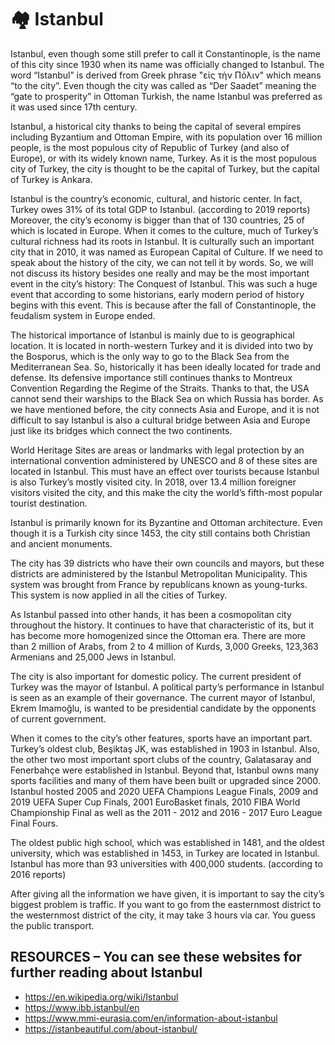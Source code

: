 # 🏘️ Istanbul

Istanbul, even though some still prefer to call it Constantinople, is the name of this city since 1930 when its name was officially changed to Istanbul. The word “Istanbul” is derived from Greek phrase "εἰς τὴν Πόλιν" which means “to the city”. Even though the city was called as “Der Saadet” meaning the “gate to prosperity” in Ottoman Turkish, the name Istanbul was preferred as it was used since 17th century.

Istanbul, a historical city thanks to being the capital of several empires including Byzantium and Ottoman Empire, with its population over 16 million people, is the most populous city of Republic of Turkey (and also of Europe), or with its widely known name, Turkey. As it is the most populous city of Turkey, the city is thought to be the capital of Turkey, but the capital of Turkey is Ankara.

Istanbul is the country’s economic, cultural, and historic center. In fact, Turkey owes 31% of its total GDP to Istanbul. (according to 2019 reports) Moreover, the city’s economy is bigger than that of 130 countries, 25 of which is located in Europe. When it comes to the culture, much of Turkey’s cultural richness had its roots in Istanbul. It is culturally such an important city that in 2010, it was named as European Capital of Culture. If we need to speak about the history of the city, we can not tell it by words. So, we will not discuss its history besides one really and may be the most important event in the city’s history: The Conquest of Istanbul. This was such a huge event that according to some historians, early modern period of history begins with this event. This is because after the fall of Constantinople, the feudalism system in Europe ended.

The historical importance of Istanbul is mainly due to is geographical location. It is located in north-western Turkey and it is divided into two by the Bosporus, which is the only way to go to the Black Sea from the Mediterranean Sea. So, historically it has been ideally located for trade and defense. Its defensive importance still continues thanks to Montreux Convention Regarding the Regime of the Straits. Thanks to that, the USA cannot send their warships to the Black Sea on which Russia has border. As we have mentioned before, the city connects Asia and Europe, and it is not difficult to say Istanbul is also a cultural bridge between Asia and Europe just like its bridges which connect the two continents.

World Heritage Sites are areas or landmarks with legal protection by an international convention administered by UNESCO and 8 of these sites are located in Istanbul. This must have an effect over tourists because Istanbul is also Turkey’s mostly visited city. In 2018, over 13.4 million foreigner visitors visited the city, and this make the city the world’s fifth-most popular tourist destination.

Istanbul is primarily known for its Byzantine and Ottoman architecture. Even though it is a Turkish city since 1453, the city still contains both Christian and ancient monuments.

The city has 39 districts who have their own councils and mayors, but these districts are administered by the Istanbul Metropolitan Municipality. This system was brought from France by republicans known as young-turks. This system is now applied in all the cities of Turkey.

As Istanbul passed into other hands, it has been a cosmopolitan city throughout the history. It continues to have that characteristic of its, but it has become more homogenized since the Ottoman era. There are more than 2 million of Arabs, from 2 to 4 million of Kurds, 3,000 Greeks, 123,363 Armenians and 25,000 Jews in Istanbul.

The city is also important for domestic policy. The current president of Turkey was the mayor of Istanbul. A political party’s performance in Istanbul is seen as an example of their governance. The current mayor of Istanbul, Ekrem Imamoğlu, is wanted to be presidential candidate by the opponents of current government.

When it comes to the city’s other features, sports have an important part. Turkey’s oldest club, Beşiktaş JK, was established in 1903 in Istanbul. Also, the other two most important sport clubs of the country, Galatasaray and Fenerbahçe were established in Istanbul. Beyond that, Istanbul owns many sports facilities and many of them have been built or upgraded since 2000. Istanbul hosted 2005 and 2020 UEFA Champions League Finals, 2009 and 2019 UEFA Super Cup Finals, 2001 EuroBasket finals, 2010 FIBA World Championship Final as well as the 2011 - 2012 and 2016 - 2017 Euro League Final Fours.

The oldest public high school, which was established in 1481, and the oldest university, which was established in 1453, in Turkey are located in Istanbul. Istanbul has more than 93 universities with 400,000 students. (according to 2016 reports)

After giving all the information we have given, it is important to say the city’s biggest problem is traffic. If you want to go from the easternmost district to the westernmost district of the city, it may take 3 hours via car. You guess the public transport.

## RESOURCES – You can see these websites for further reading about Istanbul

- <https://en.wikipedia.org/wiki/Istanbul>
- <https://www.ibb.istanbul/en>
- <https://www.mmi-eurasia.com/en/information-about-istanbul>
- <https://istanbeautiful.com/about-istanbul/>

